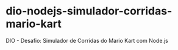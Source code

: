 # dio-nodejs-simulador-corridas-mario-kart
DIO - Desafio: Simulador de Corridas do Mario Kart com Node.js
